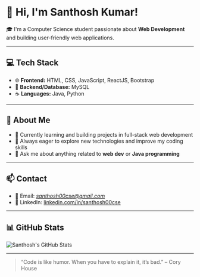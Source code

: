 # 👋 Hi, I'm Santhosh Kumar!

🎓 I'm a Computer Science student passionate about **Web Development** and building user-friendly web applications.

---

## 💻 Tech Stack

- 🌐 **Frontend:** HTML, CSS, JavaScript, ReactJS, Bootstrap  
- 💾 **Backend/Database:** MySQL  
- ☕ **Languages:** Java, Python

---

## 🚀 About Me

- 🔭 Currently learning and building projects in full-stack web development  
- 🌱 Always eager to explore new technologies and improve my coding skills  
- 💬 Ask me about anything related to **web dev** or **Java programming**

---

## 📫 Contact

- 📧 Email: *santhosh00cse@gmail.com*  
- 🔗 LinkedIn: [linkedin.com/in/santhosh00cse](https://linkedin.com/in/yourusername)

---

## 📊 GitHub Stats

![Santhosh's GitHub Stats](https://github-readme-stats.vercel.app/api?username=santhosh&show_icons=true&theme=radical)

---

> “Code is like humor. When you have to explain it, it’s bad.” – Cory House
